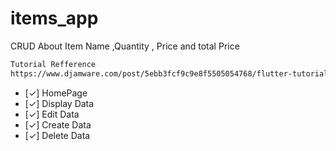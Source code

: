 # items_app

CRUD About Item Name ,Quantity , Price and total Price

```bash
Tutorial Refference
https://www.djamware.com/post/5ebb3fcf9c9e8f5505054768/flutter-tutorial-sqlite-offline-crud-ios-and-android-apps
```
- [✓] HomePage
- [✓] Display Data
- [✓] Edit Data
- [✓] Create Data
- [✓] Delete Data
